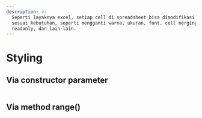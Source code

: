 ```yaml
---
description: >-
  Seperti layaknya excel, setiap cell di spreadsheet bisa dimodifikasi style-nya
  sesuai kebutuhan, seperti mengganti warna, ukuran, font, cell merging,
  readonly, dan lain-lain.
---
```


# Styling

## Via constructor parameter

```markup

```

## Via method range\(\)

```markup

```

